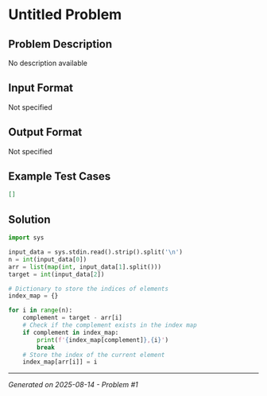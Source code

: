 # Untitled Problem

## Problem Description
No description available

## Input Format
Not specified

## Output Format
Not specified

## Example Test Cases
```json
[]
```

## Solution
```python
import sys

input_data = sys.stdin.read().strip().split('\n')
n = int(input_data[0])
arr = list(map(int, input_data[1].split()))
target = int(input_data[2])

# Dictionary to store the indices of elements
index_map = {}

for i in range(n):
    complement = target - arr[i]
    # Check if the complement exists in the index map
    if complement in index_map:
        print(f'{index_map[complement]},{i}')
        break
    # Store the index of the current element
    index_map[arr[i]] = i
```

---
*Generated on 2025-08-14 - Problem #1*